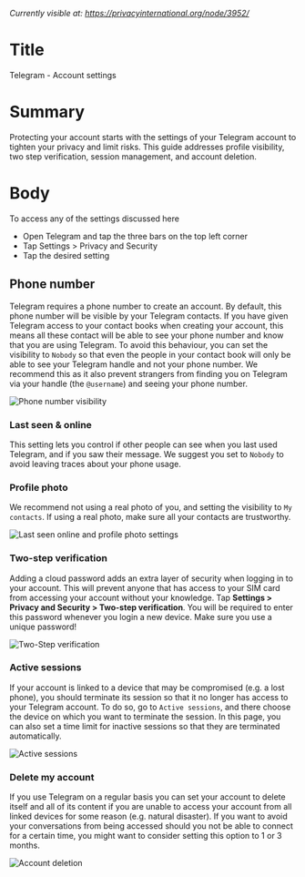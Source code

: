 *Currently visible at: https://privacyinternational.org/node/3952/*

# Title
Telegram - Account settings 

# Summary
Protecting your account starts with the settings of your Telegram account to tighten your privacy and limit risks. This guide addresses profile visibility, two step verification, session management, and account deletion.

# Body 

To access any of the settings discussed here
- Open Telegram and tap the three bars on the top left corner
- Tap Settings > Privacy and Security
- Tap the desired setting

## Phone number

Telegram requires a phone number to create an account. By default, this phone number will be visible by your Telegram contacts. If you have given Telegram access to your contact books when creating your account, this means all these contact will be able to see your phone number and know that you are using Telegram. To avoid this behaviour, you can set the visibility to `Nobody` so that even the people in your contact book will only be able to see your Telegram handle and not your phone number. We recommend this as it also prevent strangers from finding you on Telegram via your handle (the `@username`) and seeing your phone number.

![Phone number visibility](../../images/Telegram/tg_phonenum.png?raw=true)

### Last seen & online

This setting lets you control if other people can see when you last used Telegram, and if you saw their message. We suggest you set to `Nobody` to avoid leaving traces about your phone usage.


### Profile photo

We recommend not using a real photo of you, and setting the visibility to `My contacts`. If using a real photo, make sure all your contacts are trustworthy.

![Last seen online and profile photo settings](../../images/Telegram/tg_privacy_sec2.png?raw=true)

### Two-step verification

Adding a cloud password adds an extra layer of security when logging in to your account. This will prevent anyone that has access to your SIM card from accessing your account without your knowledge. Tap **Settings > Privacy and Security > Two-step verification**. You will be required to enter this password whenever you login a new device. Make sure you use a unique password! 

![Two-Step verification](../../images/Telegram/tg_two_step.png?raw=true)

### Active sessions

If your account is linked to a device that may be compromised (e.g. a lost phone), you should terminate its session so that it no longer has access to your Telegram account. To do so, go to `Active sessions`, and there choose the device on which you want to terminate the session. In this page, you can also set a time limit for inactive sessions so that they are terminated automatically.

![Active sessions](../../images/Telegram/tg_sessions.png?raw=true)

### Delete my account

If you use Telegram on a regular basis you can set your account to delete itself and all of its content if you are unable to access your account from all linked devices for some reason (e.g. natural disaster). If you want to avoid your conversations from being accessed should you not be able to connect for a certain time, you might want to consider setting this option to 1 or 3 months. 

![Account deletion](../../images/Telegram/tg_deleteacc.png?raw=true)
